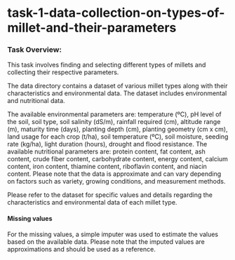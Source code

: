 # task-1-data-collection-on-types-of-millet-and-their-parameters

### Task Overview:
This task involves finding and selecting different types of millets and collecting their respective parameters.

The data directory contains a dataset of various millet types along with their characteristics and environmental data. The dataset includes environmental and nutritional data. 

The available environmental parameters are: temperature (ºC), pH level of the soil, soil type, soil salinity (dS/m), rainfall required (cm), altitude range (m), maturity time (days), planting depth (cm), planting geometry (cm x cm), land usage for each crop (t/ha), soil temperature (ºC), soil moisture, seeding rate (kg/ha), light duration (hours), drought and flood resistance. 
The available nutritional parameters are: protein content, fat content, ash content, crude fiber content, carbohydrate content, energy content, calcium content, iron content, thiamine content, riboflavin content, and niacin content. Please note that the data is approximate and can vary depending on factors such as variety, growing conditions, and measurement methods.

Please refer to the dataset for specific values and details regarding the characteristics and environmental data of each millet type.

#### Missing values
For the missing values, a simple imputer was used to estimate the values based on the available data. Please note that the imputed values are approximations and should be used as a reference.



